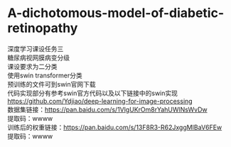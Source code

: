 # A-dichotomous-model-of-diabetic-retinopathy
深度学习课设任务三  
糖尿病视网膜病变分级  
课设要求为二分类  
使用swin transformer分类  
预训练的文件可到swin官网下载  
代码实现部分有参考swin官方代码以及以下链接中的swin实现    
https://github.com/Ydjiao/deep-learning-for-image-processing  
数据集链接：https://pan.baidu.com/s/1VlgUKrOm8rYahUWlNsWvDw   
提取码：wwww  
训练后的权重链接：https://pan.baidu.com/s/13F8R3-R62JxggMIBaV6FEw  
提取码：wwww
